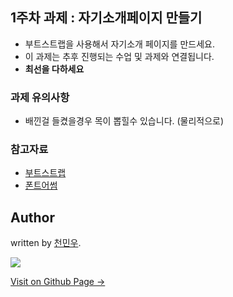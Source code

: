## 1주차 과제 : 자기소개페이지 만들기


- 부트스트랩을 사용해서 자기소개 페이지를 만드세요.
- 이 과제는 추후 진행되는 수업 및 과제와 연결됩니다.
- **최선을 다하세요**



### 과제 유의사항
- 배낀걸 들켰을경우 목이 뽑힐수 있습니다. (물리적으로)


### 참고자료
- [부트스트랩](http://getbootstrap.com/)
- [폰트어썸](http://fontawesome.io/)


## Author

written by [천민우](https://project42da.github.io).

![](https://avatars.githubusercontent.com/project42da?v=2&s=100)

<a href="https://project42da.github.io" target="_blank" class="btn btn-black"><i class="fa fa-github fa-lg"></i> Visit on Github Page &rarr;</a>

